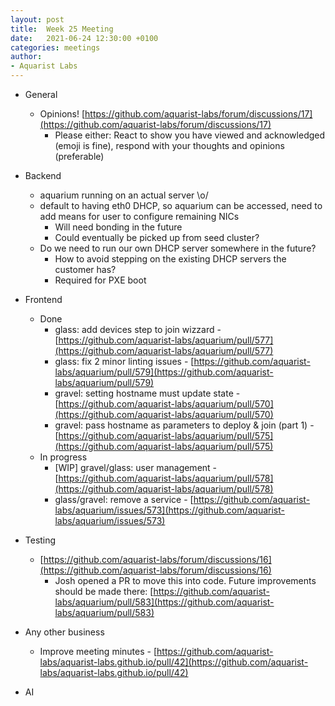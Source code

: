 ```yaml
---
layout: post
title:  Week 25 Meeting
date:   2021-06-24 12:30:00 +0100
categories: meetings
author:
- Aquarist Labs
---
```


* General
   * Opinions! [https://github.com/aquarist-labs/forum/discussions/17](https://github.com/aquarist-labs/forum/discussions/17)
       * Please either: React to show you have viewed and acknowledged (emoji
         is fine), respond with your thoughts and opinions (preferable)

* Backend
   * aquarium running on an actual server \o/
   * default to having eth0 DHCP, so aquarium can be accessed, need to add
     means for user to configure remaining NICs
       * Will need bonding in the future
       * Could eventually be picked up from seed cluster?
   * Do we need to run our own DHCP server somewhere in the future?
       * How to avoid stepping on the existing DHCP servers the customer has?
       * Required for PXE boot

* Frontend
   * Done
       * glass: add devices step to join wizzard -
         [https://github.com/aquarist-labs/aquarium/pull/577](https://github.com/aquarist-labs/aquarium/pull/577)
       * glass: fix 2 minor linting issues -
         [https://github.com/aquarist-labs/aquarium/pull/579](https://github.com/aquarist-labs/aquarium/pull/579)
       * gravel: setting hostname must update state -
         [https://github.com/aquarist-labs/aquarium/pull/570](https://github.com/aquarist-labs/aquarium/pull/570)
       * gravel: pass hostname as parameters to deploy \& join (part 1) -
         [https://github.com/aquarist-labs/aquarium/pull/575](https://github.com/aquarist-labs/aquarium/pull/575)
   * In progress
       * [WIP] gravel/glass: user management - [https://github.com/aquarist-labs/aquarium/pull/578](https://github.com/aquarist-labs/aquarium/pull/578)
       * glass/gravel: remove a service - [https://github.com/aquarist-labs/aquarium/issues/573](https://github.com/aquarist-labs/aquarium/issues/573)

* Testing
   * [https://github.com/aquarist-labs/forum/discussions/16](https://github.com/aquarist-labs/forum/discussions/16)
       * Josh opened a PR to move this into code. Future improvements should be
         made there:
         [https://github.com/aquarist-labs/aquarium/pull/583](https://github.com/aquarist-labs/aquarium/pull/583)

* Any other business
   * Improve meeting minutes -
     [https://github.com/aquarist-labs/aquarist-labs.github.io/pull/42](https://github.com/aquarist-labs/aquarist-labs.github.io/pull/42)

* AI
